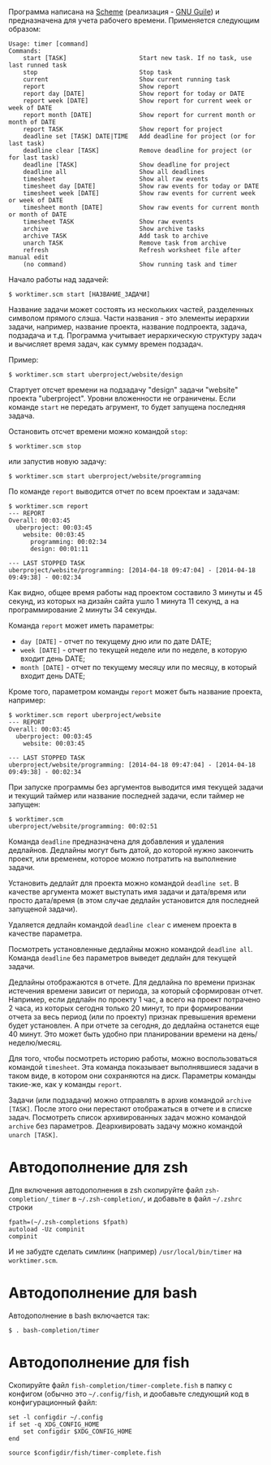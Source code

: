Программа написана на [Scheme](http://www.schemers.org/) (реализация - [GNU Guile](http://www.gnu.org/software/guile/)) и предназначена для учета
рабочего времени. Применяется следующим образом:

    Usage: timer [command]
    Commands:
        start [TASK]                    Start new task. If no task, use last runned task
        stop                            Stop task
        current                         Show current running task
        report                          Show report
        report day [DATE]               Show report for today or DATE
        report week [DATE]              Show report for current week or week of DATE
        report month [DATE]             Show report for current month or month of DATE
        report TASK                     Show report for project
        deadline set [TASK] DATE|TIME   Add deadline for project (or for last task)
        deadline clear [TASK]           Remove deadline for project (or for last task)
        deadline [TASK]                 Show deadline for project
        deadline all                    Show all deadlines
        timesheet                       Show all raw events
        timesheet day [DATE]            Show raw events for today or DATE
        timesheet week [DATE]           Show raw events for current week or week of DATE
        timesheet month [DATE]          Show raw events for current month or month of DATE
        timesheet TASK                  Show raw events
        archive                         Show archive tasks
        archive TASK                    Add task to archive
        unarch TASK                     Remove task from archive
        refresh                         Refresh worksheet file after manual edit
        (no command)                    Show running task and timer

Начало работы над задачей:

    $ worktimer.scm start [НАЗВАНИЕ_ЗАДАЧИ]

Название задачи может состоять из нескольких частей, разделенных символом
прямого слэша. Части названия - это элементы иерархии задачи, например, название
проекта, название подпроекта, задача, подзадача и т.д. Программа учитывает
иерархическую структуру задач и вычисляет время задач, как сумму времен
подзадач.

Пример:

    $ worktimer.scm start uberproject/website/design

Стартует отсчет времени на подзадачу "design" задачи "website" проекта
"uberproject". Уровни вложенности не ограничены.  Если команде `start` не
передать агрумент, то будет запущена последняя задача.

Остановить отсчет времени можно командой `stop`:

    $ worktimer.scm stop

или запустив новую задачу:

    $ worktimer.scm start uberproject/website/programming

По команде `report` выводится отчет по всем проектам и задачам:

    $ worktimer.scm report
    --- REPORT
    Overall: 00:03:45
      uberproject: 00:03:45
        website: 00:03:45
          programming: 00:02:34
          design: 00:01:11

    --- LAST STOPPED TASK
    uberproject/website/programming: [2014-04-18 09:47:04] - [2014-04-18 09:49:38] - 00:02:34

Как видно, общее время работы над проектом составило 3 минуты и 45 секунд, из
которых на дизайн сайта ушло 1 минута 11 секунд, а на программирование 2 минуты
34 секунды.

Команда `report` может иметь параметры:

-   `day [DATE]` - отчет по текущему дню или по дате DATE;
-   `week [DATE]` - отчет по текущей неделе или по неделе, в которую входит день
    DATE;
-   `month [DATE]` - отчет по текущему месяцу или по месяцу, в который входит день
    DATE;

Кроме того, параметром команды `report` может быть название проекта, например:

    $ worktimer.scm report uberproject/website
    --- REPORT
    Overall: 00:03:45
      uberproject: 00:03:45
        website: 00:03:45

    --- LAST STOPPED TASK
    uberproject/website/programming: [2014-04-18 09:47:04] - [2014-04-18 09:49:38] - 00:02:34

При запуске программы без аргументов выводится имя текущей задачи и текущий
таймер или название последней задачи, если таймер не запущен:

    $ worktimer.scm
    uberproject/website/programming: 00:02:51

Команда `deadline` предназначена для добавления и удаления дедлайнов. Дедлайны
могут быть датой, до которой нужно закончить проект, или временем, которое можно
потратить на выполнение задачи.

Установить дедлайт для проекта можно командой `deadline set`. В качестве
аргумента может выступать имя задачи и дата/время или просто дата/время (в этом
случае дедлайн установится для последней запущеной задачи).

Удаляется дедлайн командой `deadline clear` с именем проекта в качестве
параметра.

Посмотреть установленные дедлайны можно командой `deadline all`. Команда `deadline`
без параметров выведет дедлайн для текущей задачи.

Дедлайны отображаются в отчете. Для дедлайна по времени признак истечения
времени зависит от периода, за который сформирован отчет. Например, если дедлайн
по проекту 1 час, а всего на проект потрачено 2 часа, из которых сегодня только
20 минут, то при формировании отчета за весь период (или по проекту) признак
превышения времени будет установлен. А при отчете за сегодня, до дедлайна
останется еще 40 минут. Это может быть удобно при планировании времени на
день/неделю/месяц.

Для того, чтобы посмотреть историю работы, можно воспользоваться командой
`timesheet`. Эта команда показывает выполнявшиеся задачи в таком виде, в котором
они сохраняются на диск. Параметры команды такие-же, как у команды `report`.

Задачи (или подзадачи) можно отправлять в архив командой `archive [TASK]`. После этого
они перестают отображаться в отчете и в списке задач. Посмотреть список
архивированных задач можно командой `archive` без параметров. Деархивировать
задачу можно командой `unarch [TASK]`.


# Автодополнение для zsh

Для включения автодополнения в zsh скопируйте файл `zsh-completion/_timer` в
`~/.zsh-completion/`, и добавьте в файл `~/.zshrc` строки

    fpath=(~/.zsh-completions $fpath)
    autoload -Uz compinit
    compinit

И не забудте сделать симлинк (например) `/usr/local/bin/timer` на `worktimer.scm`.


# Автодополнение для bash

Автодополнение в bash включается так:

    $ . bash-completion/timer


# Автодополнение для fish

Скопируйте файл `fish-completion/timer-complete.fish` в папку с конфигом (обычно
это `~/.config/fish`, и дообавьте следующий код в конфигурационный файл:

    set -l configdir ~/.config
    if set -q XDG_CONFIG_HOME
        set configdir $XDG_CONFIG_HOME
    end

    source $configdir/fish/timer-complete.fish

